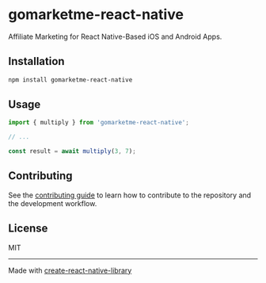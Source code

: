 # gomarketme-react-native

Affiliate Marketing for React Native-Based iOS and Android Apps.

## Installation

```sh
npm install gomarketme-react-native
```

## Usage


```js
import { multiply } from 'gomarketme-react-native';

// ...

const result = await multiply(3, 7);
```


## Contributing

See the [contributing guide](CONTRIBUTING.md) to learn how to contribute to the repository and the development workflow.

## License

MIT

---

Made with [create-react-native-library](https://github.com/callstack/react-native-builder-bob)
